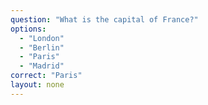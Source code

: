 ```yaml
---
question: "What is the capital of France?"
options:
  - "London"
  - "Berlin"
  - "Paris"
  - "Madrid"
correct: "Paris"
layout: none
---
```

